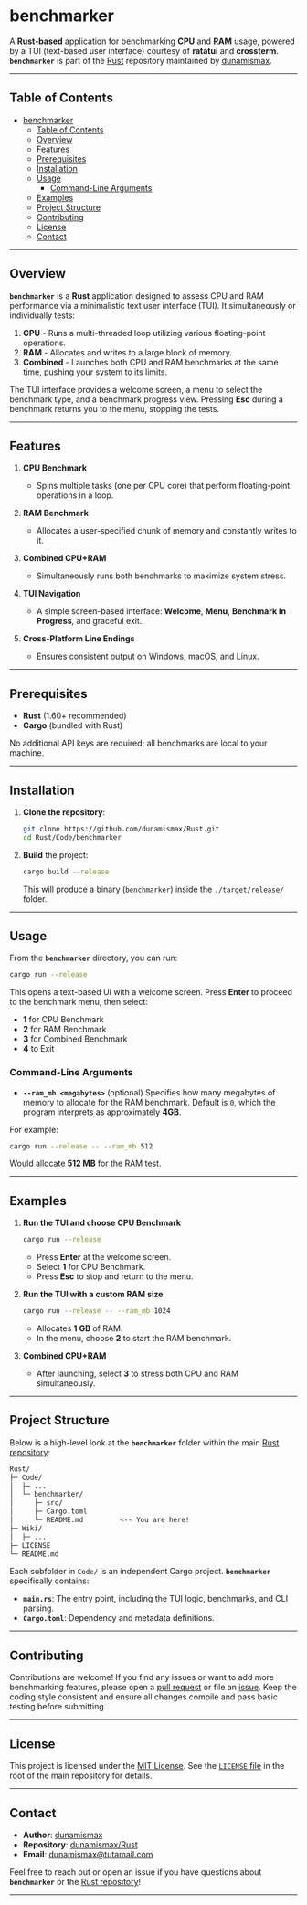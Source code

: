 # benchmarker

A **Rust-based** application for benchmarking **CPU** and **RAM** usage, powered by a TUI (text-based user interface) courtesy of **ratatui** and **crossterm**. **`benchmarker`** is part of the [Rust](https://github.com/dunamismax/Rust) repository maintained by [dunamismax](https://dunamismax.com).

---

## Table of Contents

- [benchmarker](#benchmarker)
  - [Table of Contents](#table-of-contents)
  - [Overview](#overview)
  - [Features](#features)
  - [Prerequisites](#prerequisites)
  - [Installation](#installation)
  - [Usage](#usage)
    - [Command-Line Arguments](#command-line-arguments)
  - [Examples](#examples)
  - [Project Structure](#project-structure)
  - [Contributing](#contributing)
  - [License](#license)
  - [Contact](#contact)

---

## Overview

**`benchmarker`** is a **Rust** application designed to assess CPU and RAM performance via a minimalistic text user interface (TUI). It simultaneously or individually tests:

1. **CPU** - Runs a multi-threaded loop utilizing various floating-point operations.
2. **RAM** - Allocates and writes to a large block of memory.
3. **Combined** - Launches both CPU and RAM benchmarks at the same time, pushing your system to its limits.

The TUI interface provides a welcome screen, a menu to select the benchmark type, and a benchmark progress view. Pressing **Esc** during a benchmark returns you to the menu, stopping the tests.

---

## Features

1. **CPU Benchmark**
   - Spins multiple tasks (one per CPU core) that perform floating-point operations in a loop.

2. **RAM Benchmark**
   - Allocates a user-specified chunk of memory and constantly writes to it.

3. **Combined CPU+RAM**
   - Simultaneously runs both benchmarks to maximize system stress.

4. **TUI Navigation**
   - A simple screen-based interface: **Welcome**, **Menu**, **Benchmark In Progress**, and graceful exit.

5. **Cross-Platform Line Endings**
   - Ensures consistent output on Windows, macOS, and Linux.

---

## Prerequisites

- **Rust** (1.60+ recommended)
- **Cargo** (bundled with Rust)

No additional API keys are required; all benchmarks are local to your machine.

---

## Installation

1. **Clone the repository**:

   ```bash
   git clone https://github.com/dunamismax/Rust.git
   cd Rust/Code/benchmarker
   ```

2. **Build** the project:

   ```bash
   cargo build --release
   ```

   This will produce a binary (`benchmarker`) inside the `./target/release/` folder.

---

## Usage

From the **`benchmarker`** directory, you can run:

```bash
cargo run --release
```

This opens a text-based UI with a welcome screen. Press **Enter** to proceed to the benchmark menu, then select:

- **1** for CPU Benchmark
- **2** for RAM Benchmark
- **3** for Combined Benchmark
- **4** to Exit

### Command-Line Arguments

- **`--ram_mb <megabytes>`** (optional)
  Specifies how many megabytes of memory to allocate for the RAM benchmark. Default is `0`, which the program interprets as approximately **4GB**.

For example:

```bash
cargo run --release -- --ram_mb 512
```

Would allocate **512 MB** for the RAM test.

---

## Examples

1. **Run the TUI and choose CPU Benchmark**

   ```bash
   cargo run --release
   ```

   - Press **Enter** at the welcome screen.
   - Select **1** for CPU Benchmark.
   - Press **Esc** to stop and return to the menu.

2. **Run the TUI with a custom RAM size**

   ```bash
   cargo run --release -- --ram_mb 1024
   ```

   - Allocates **1 GB** of RAM.
   - In the menu, choose **2** to start the RAM benchmark.

3. **Combined CPU+RAM**
   - After launching, select **3** to stress both CPU and RAM simultaneously.

---

## Project Structure

Below is a high-level look at the **`benchmarker`** folder within the main [Rust repository][rust-repo-url]:

```bash
Rust/
├─ Code/
│  ├─ ...
│  └─ benchmarker/
│     ├─ src/
│     ├─ Cargo.toml
│     └─ README.md         <-- You are here!
├─ Wiki/
│  ├─ ...
├─ LICENSE
└─ README.md
```

Each subfolder in `Code/` is an independent Cargo project. **`benchmarker`** specifically contains:

- **`main.rs`**: The entry point, including the TUI logic, benchmarks, and CLI parsing.
- **`Cargo.toml`**: Dependency and metadata definitions.

---

## Contributing

Contributions are welcome! If you find any issues or want to add more benchmarking features, please open a [pull request][pulls-url] or file an [issue][issues-url]. Keep the coding style consistent and ensure all changes compile and pass basic testing before submitting.

---

## License

This project is licensed under the [MIT License][license-url]. See the [`LICENSE` file][license-url] in the root of the main repository for details.

---

## Contact

- **Author**: [dunamismax](https://dunamismax.com)
- **Repository**: [dunamismax/Rust][rust-repo-url]
- **Email**: [dunamismax@tutamail.com](mailto:dunamismax@tutamail.com)

Feel free to reach out or open an issue if you have questions about **`benchmarker`** or the [Rust repository][rust-repo-url]!

---

[rust-repo-url]: https://github.com/dunamismax/Rust
[issues-url]: https://github.com/dunamismax/Rust/issues
[pulls-url]: https://github.com/dunamismax/Rust/pulls
[license-url]: https://github.com/dunamismax/Rust/blob/main/LICENSE
